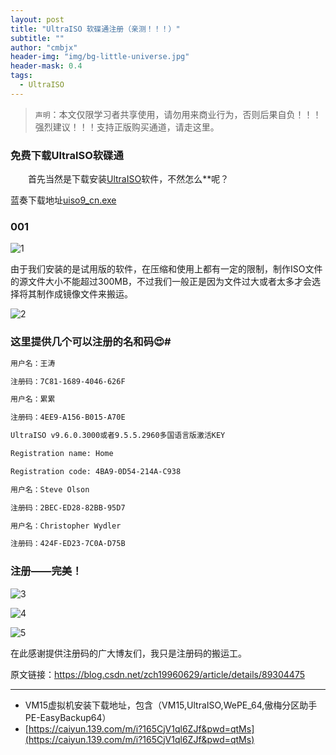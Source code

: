 ```yaml
---
layout: post
title: "UltraISO 软碟通注册（亲测！！！）"
subtitle: ""
author: "cmbjx"
header-img: "img/bg-little-universe.jpg"
header-mask: 0.4
tags:
  - UltraISO
---
```



> `声明`：本文仅限学习者共享使用，请勿用来商业行为，否则后果自负！！！
> 强烈建议！！！支持正版购买通道，请走这里。

### 免费下载UltralSO软碟通
  首先当然是下载安装[UltraISO](https://cn.ultraiso.net/uiso9_cn.exe)软件，不然怎么**呢？
  
  蓝奏下载地址[uiso9_cn.exe](https://wwqo.lanzouo.com/iUxoO2y32osj)

### 001

![1](https://tgimg.2091k.cn/file/9a6f756ece68ba146aa67.png)

由于我们安装的是试用版的软件，在压缩和使用上都有一定的限制，制作ISO文件的源文件大小不能超过300MB，不过我们一般正是因为文件过大或者太多才会选择将其制作成镜像文件来搬运。

![2](https://tgimg.2091k.cn/file/f3d2a4b4fc023d867d4b8.png)

### 这里提供几个可以注册的名和码😍#
```sh
用户名：王涛

注册码：7C81-1689-4046-626F

用户名：累累

注册码：4EE9-A156-B015-A70E

UltraISO v9.6.0.3000或者9.5.5.2960多国语言版激活KEY

Registration name: Home

Registration code: 4BA9-0D54-214A-C938

用户名：Steve Olson

注册码：2BEC-ED28-82BB-95D7

用户名：Christopher Wydler

注册码：424F-ED23-7C0A-D75B
```

### 注册——完美！

![3](https://tgimg.2091k.cn/file/f720b348dc157b207cfdd.png)

![4](https://tgimg.2091k.cn/file/2e2f832471a421ca2c023.png)

![5](https://tgimg.2091k.cn/file/1c6b99ab0e9b5acbcf25d.png)

在此感谢提供注册码的广大博友们，我只是注册码的搬运工。

原文链接：https://blog.csdn.net/zch19960629/article/details/89304475

---

- VM15虚拟机安装下载地址，包含（VM15,UltraISO,WePE_64,傲梅分区助手PE-EasyBackup64）
- [https://caiyun.139.com/m/i?165CjV1ql6ZJf&pwd=qtMs](https://caiyun.139.com/m/i?165CjV1ql6ZJf&pwd=qtMs)

